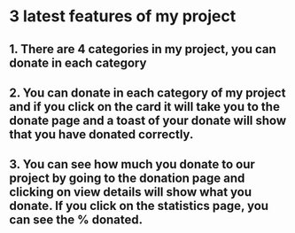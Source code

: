 # 3 latest features of my project

## 1. There are 4 categories in my project, you can donate in each category

## 2. You can donate in each category of my project and if you click on the card it will take you to the donate page and a toast of your donate will show that you have donated correctly.

## 3. You can see how much you donate to our project by going to the donation page and clicking on view details will show what you donate. If you click on the statistics page, you can see the % donated.
